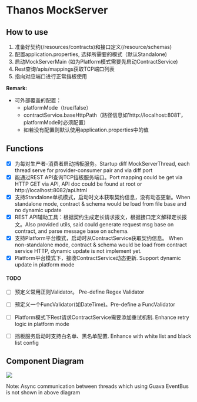 # Thanos MockServer

## How to use

1. 准备好契约(/resources/contracts)和接口定义(/resource/schemas)
2. 配置application.properties, 选择所需要的模式（默认Standalone)
3. 启动MockServerMain (如为Platform模式需要先启动ContractService)
4. Rest查询/apis/mappings获取TCP端口列表
5. 指向对应端口进行正常挡板使用

**Remark:**
* 可外部覆盖的配置：
    * platformMode（true/false）
    * contractService.baseHttpPath（路径信息如'http://localhost:8081'， platformMode时必须配置）
    * 如若没有配置则默认使用application.properties中的值


## Functions

* [x] 为每对生产者-消费者启动挡板服务。Startup diff MockServerThread, each thread serve for provider-consumer pair and via diff port
* [x] 能通过REST API查询TCP挡板服务端口。Port mapping could be get via HTTP GET via API, API doc could be found at root or http://localhost:8082/api.html
* [x] 支持Standalone单机模式，启动时文本获取契约信息，没有动态更新。When standalone mode, contract & schema would be load from file base and no dynamic update
* [x] REST API辅助工具：根据契约生成定长请求报文，根据接口定义解释定长报文。Also provided utils, said could generate request msg base on contract, and parse message base on schema.
* [x] 支持Platform平台模式，启动时从ContractService获取契约信息。 When non-standalone mode, contract & schema would be load from contract service HTTP, dynamic update is not implement yet.
* [x] Platform平台模式下，接收ContractService动态更新. Support dynamic update in platform mode 

#### TODO
* [ ] 预定义常用正则Validator。 Pre-define Regex Validator
* [ ] 预定义一个FuncValidator(如DateTime)。Pre-define a FuncValidator
* [ ] Platform模式下Rest请求ContractService需要添加重试机制. Enhance retry logic in platform mode
* [ ] 挡板服务启动时支持白名单、黑名单配置. Enhance with white list and black list config


## Component Diagram

<img src="https://plantuml-server.kkeisuke.app/svg/bLLBZzem4BxpArmEBPNQZLhrrDEosMS5smY2gfwGIGPmwzYfuooBglxtZXCxE663s5nYZsU--UPbNnQQAbrcVF26YOINAPIAawtMUV4r21JTNMoOtfQhiW2LIA51w8j4Pi6C9LIbyf513Zm8ltoCE1LwCPq46IqqA1GjGvdbKXYBt3XuHqg1fXaAYDu2MKlEvOw93U5C0A4Y9QrZfWfSIOAk2PS9vNoF68ucENQ0fvFnp--BU3cvkOsNiuUx-tWmY40LKeoGV55ce3vz8CC51ZF4_pKy1J4OkiFtNRtFU1xQzP7kV8-BR7dph8s-LZJHSr1FB87Qgf8GAqBzWP5HZ58jhsGfKghs8vepL9xAvBVHCx3axu3WrqGrsi5gMLI7g3b3vpzWPPMjO9opoXsc4jJ5B_f4tScwv6GSFP33CVAeuIsLwzKeG-yXJROLRVCtrjyiYg4sfNbkAZJNKa43uFWbniGBtDiUW8PMWlLMnCDyWSwQSRYY1JXAj_xU8CurTWdbw1sHqahaT4YJzhTaZkePFQARDRa-S9vsPJt4NuD-I7dBWLS9ByjMIWvwyLO1JK_WrmejR6lZuKPA9b0KIDtG1yoWvuBq-53OE25dkBHTL6zyt4UJ_6uTiCDdm7jIu84Ex-Cu8dStCMRt3lIOSvVN1v72C-Bqmnp5xyeKuau34R33UyE6rOPn2UjducWKL_kAIR01NTVPIKvowmo29JPEKt9ezdCYEmF2lnDE669CPA4P9skyT3MJmfgtcVhpZpNLBEcbRTKwaJP6Cqpm2QOjCyVn1PlE3T2z41ft4ucchcX7oMtuzTfNhZtxVtK3Uuz4w-urpMAQtsJLcw98AkVSUpPU6DGuZEfx-K-9BKYcnSQDZ3zntQVal6bv1S9PNJwu197YS_eV.svg">

Note: Async communication between threads which using Guava EventBus is not shown in above diagram

